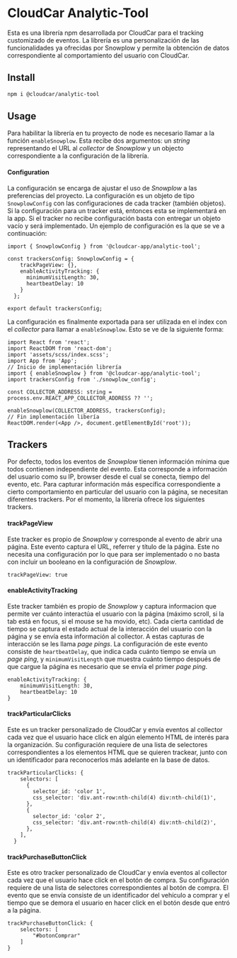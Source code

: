 # CloudCar Analytic-Tool

Esta es una librería npm desarrollada por CloudCar para el tracking customizado de eventos. La librería es una personalización de las funcionalidades ya ofrecidas por Snowplow y permite la obtención de datos correspondiente al comportamiento del usuario con CloudCar.
## Install

```bash
npm i @cloudcar/analytic-tool
```

## Usage

Para habilitar la librería en tu proyecto de node es necesario llamar a la función `enableSnowplow`. Esta recibe dos argumentos: un _string_ representando el URL al _collector_ de _Snowplow_ y un objecto correspondiente a la configuración de la librería.

#### Configuration

La configuración se encarga de ajustar el uso de _Snowplow_ a las preferencias del proyecto. La configuración es un objeto de tipo `SnowplowConfig` con las configuraciones de cada tracker (también objetos). Si la configuración para un tracker está, entonces esta se implementará en la app. Si el tracker no recibe configuración basta con entregar un objeto vacío y será implementado. Un ejemplo de configuración es la que se ve a continuación:
```
import { SnowplowConfig } from '@cloudcar-app/analytic-tool';

const trackersConfig: SnowplowConfig = {
    trackPageView: {},
    enableActivityTracking: {
      minimumVisitLength: 30, 
      heartbeatDelay: 10 
    }
  };
  
export default trackersConfig;
```
La configuración es finalmente exportada para ser utilizada en el index con el _collector_ para llamar a `enableSnowplow`. Esto se ve de la siguiente forma:

```
import React from 'react';
import ReactDOM from 'react-dom';
import 'assets/scss/index.scss';
import App from 'App';
// Inicio de implementación librería
import { enableSnowplow } from '@cloudcar-app/analytic-tool';
import trackersConfig from './snowplow_config';

const COLLECTOR_ADDRESS: string = process.env.REACT_APP_COLLECTOR_ADDRESS ?? '';

enableSnowplow(COLLECTOR_ADDRESS, trackersConfig);
// Fin implementación libería
ReactDOM.render(<App />, document.getElementById('root'));
```

## Trackers

Por defecto, todos los eventos de _Snowplow_ tienen información mínima que todos contienen independiente del evento. Esta corresponde a información del usuario como su IP, browser desde el cual se conecta, tiempo del evento, etc. Para capturar información más específica correspondiente a cierto comportamiento en particular del usuario con la página, se necesitan diferentes trackers. Por el momento, la librería ofrece los siguientes trackers.

#### trackPageView

Este tracker es propio de _Snowplow_ y corresponde al evento de abrir una página. Este evento captura el URL, referrer y título de la página. Este no necesita una configuración por lo que para ser implementado o no basta con incluir un booleano en la configuración de _Snowplow_.
```
trackPageView: true
```

#### enableActivityTracking

Este tracker también es propio de _Snowplow_ y captura informacion que permite ver cuánto interactúa el usuario con la página (máximo scroll, si la tab está en focus, si el mouse se ha movido, etc). Cada cierta cantidad de tiempo se captura el estado actual de la interacción del usuario con la página y se envía esta información al collector. A estas capturas de interacción se les llama _page pings_. La configuración de este evento consiste de `heartbeatDelay`, que indica cada cuánto tiempo se envía un _page ping_, y `minimumVisitLength` que muestra cuánto tiempo después de que cargue la página es necesario que se envía el primer _page ping_. 
```
enableActivityTracking: {
    minimumVisitLength: 30, 
    heartbeatDelay: 10 
}
```

#### trackParticularClicks

Este es un tracker personalizado de CloudCar y envía eventos al collector cada vez que el usuario hace click en algún elemento HTML de interés para la organización. Su configuración requiere de una lista de selectores correspondientes a los elementos HTML que se quieren trackear, junto con un identificador para reconocerlos más adelante en la base de datos.

```
trackParticularClicks: {
    selectors: [
      {
        selector_id: 'color 1',
        css_selector: 'div.ant-row:nth-child(4) div:nth-child(1)',
      },
      {
        selector_id: 'color 2',
        css_selector: 'div.ant-row:nth-child(4) div:nth-child(2)',
      },
    ],
  }
```

#### trackPurchaseButtonClick

Este es otro tracker personalizado de CloudCar y envía eventos al collector cada vez que el usuario hace click en el botón de compra. Su configuración requiere de una lista de selectores correspondientes al botón de compra. El evento que se envía consiste de un identificador del vehículo a comprar y el tiempo que se demora el usuario en hacer click en el botón desde que entró a la página.

```
trackPurchaseButtonClick: {
    selectors: [
        "#botonComprar"
    ]
}
```
